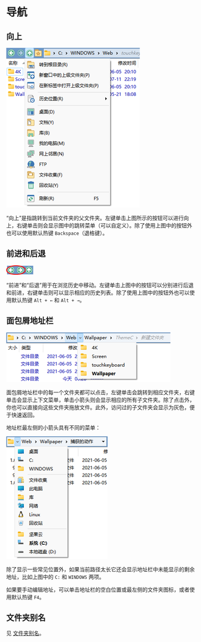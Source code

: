 # 导航
## 向上
![](images/向上.png)

“向上”是指跳转到当前文件夹的父文件夹。左键单击上图所示的按钮可以进行向上，右键单击则会显示图中的跳转菜单（可以自定义）。除了使用上图中的按钮外也可以使用默认热键 `Backspace`（退格键）。

## 前进和后退
![](images/前进和后退.png)

“前进”和“后退”用于在浏览历史中移动。左键单击上图中的按钮可以分别进行后退和前进，右键单击则可以显示相应的历史列表。除了使用上图中的按钮外也可以使用默认热键 `Alt + ←` 和 `Alt + →`。

## 面包屑地址栏
![](images/面包屑.png)

面包屑地址栏中的每一个文件夹都可以点击，左键单击会跳转到相应文件夹，右键单击会显示上下文菜单，单击小箭头则会显示相应的所有子文件夹。除了点击外，你也可以直接向这些文件夹拖放文件。此外，访问过的子文件夹会显示为灰色，便于快速返回。

地址栏最左侧的小箭头具有不同的菜单：

![](images/面包屑-菜单.png)

除了显示一些常见位置外，如果当前路径太长它还会显示地址栏中未能显示的剩余地址，比如上图中的 `C:` 和 `WINDOWS` 两项。

如果要手动编辑地址，可以单击地址栏的空白位置或最左侧的文件夹图标，或者使用默认热键 `F4`。

## 文件夹别名
见 [文件夹别名](../文件操作/文件夹别名.md)。